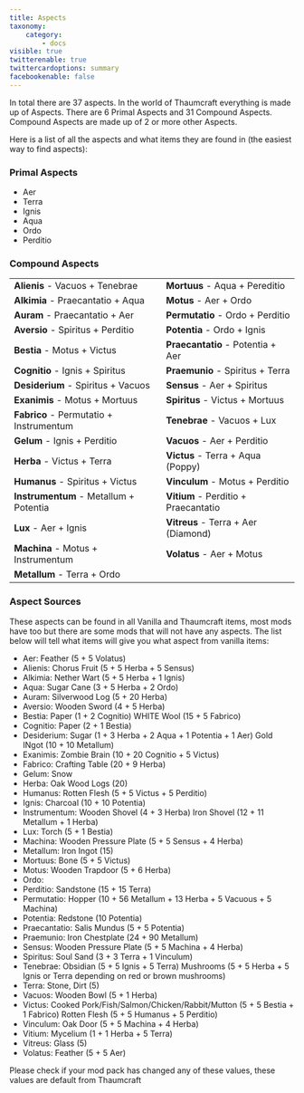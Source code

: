 ```yaml
---
title: Aspects
taxonomy:
    category:
        - docs
visible: true
twitterenable: true
twittercardoptions: summary
facebookenable: false
---
```


In total there are 37 aspects. In the world of Thaumcraft everything is made up of Aspects. There are 6 Primal Aspects and 31 Compound Aspects. Compound Aspects are made up of 2 or more other Aspects.

Here is a list of all the aspects and what items they are found in (the easiest way to find aspects):

<!---
Colours need to be asdded in the future - HTML Tags
-->

### Primal Aspects

* Aer
* Terra
* Ignis
* Aqua
* Ordo 
* Perditio

### Compound Aspects

| | |
|--|--|
|**Alienis** - Vacuos + Tenebrae|**Mortuus** - Aqua + Pereditio|
|**Alkimia** - Praecantatio + Aqua|**Motus** - Aer + Ordo|
|**Auram** - Praecantatio + Aer|**Permutatio** - Ordo + Perditio|
|**Aversio** - Spiritus + Perditio|**Potentia** - Ordo + Ignis|
|**Bestia** - Motus + Victus|**Praecantatio** - Potentia + Aer|
|**Cognitio** - Ignis + Spiritus|**Praemunio** - Spiritus + Terra|
|**Desiderium** - Spiritus + Vacuos|**Sensus** - Aer + Spiritus|
|**Exanimis** - Motus + Mortuus|**Spiritus** - Victus + Mortuus|
|**Fabrico** - Permutatio + Instrumentum|**Tenebrae** - Vacuos + Lux|
|**Gelum** - Ignis + Perditio|**Vacuos** - Aer + Perditio|
|**Herba** - Victus + Terra|**Victus** - Terra + Aqua (Poppy)|
|**Humanus** - Spiritus + Victus|**Vinculum** - Motus + Perditio|
|**Instrumentum** - Metallum + Potentia|**Vitium** - Perditio + Praecantatio|
|**Lux** - Aer + Ignis|**Vitreus** - Terra + Aer (Diamond)|
|**Machina** - Motus + Instrumentum|**Volatus** - Aer + Motus	|
|**Metallum** - Terra + Ordo||

### Aspect Sources
These aspects can be found in all Vanilla and Thaumcraft items, most mods have too but there are some mods that will not have any aspects. The list below will tell what items will give you what aspect from vanilla items:

* Aer: Feather (5 + 5 Volatus)
* Alienis: Chorus Fruit (5 + 5 Herba + 5 Sensus)
* Alkimia: Nether Wart (5 + 5 Herba + 1 Ignis)
* Aqua: Sugar Cane (3 + 5 Herba + 2 Ordo)
* Auram: Silverwood Log (5 + 20 Herba)
* Aversio: Wooden Sword (4 + 5 Herba)
* Bestia: Paper (1 + 2 Cognitio) WHITE Wool (15 + 5 Fabrico)
* Cognitio: Paper (2 + 1 Bestia)
* Desiderium: Sugar (1 + 3 Herba + 2 Aqua + 1 Potentia + 1 Aer) Gold INgot (10 + 10 Metallum)
* Exanimis: Zombie Brain (10 + 20 Cognitio + 5 Victus)
* Fabrico: Crafting Table (20 + 9 Herba)
* Gelum: Snow
* Herba: Oak Wood Logs (20)
* Humanus: Rotten Flesh (5 + 5 Victus + 5 Perditio)
* Ignis: Charcoal (10 + 10 Potentia)
* Instrumentum: Wooden Shovel (4 + 3 Herba) Iron Shovel (12 + 11 Metallum + 1 Herba)
* Lux: Torch (5 + 1 Bestia)
* Machina: Wooden Pressure Plate (5 + 5 Sensus + 4 Herba)
* Metallum: Iron Ingot (15)
* Mortuus: Bone (5 + 5 Victus)
* Motus: Wooden Trapdoor (5 + 6 Herba)
* Ordo:
* Perditio: Sandstone (15 + 15 Terra)
* Permutatio: Hopper (10 + 56 Metallum + 13 Herba + 5 Vacuous + 5 Machina)
* Potentia: Redstone (10 Potentia)
* Praecantatio: Salis Mundus (5 + 5 Potentia)
* Praemunio: Iron Chestplate (24 + 90 Metallum)
* Sensus: Wooden Pressure Plate (5 + 5 Machina + 4 Herba)
* Spiritus: Soul Sand (3 + 3 Terra + 1 Vinculum)
* Tenebrae: Obsidian (5 + 5 Ignis + 5 Terra) Mushrooms (5 + 5 Herba + 5 Ignis or Terra depending on red or brown mushrooms)
* Terra: Stone, Dirt (5)
* Vacuos: Wooden Bowl (5 + 1 Herba)
* Victus: Cooked Pork/Fish/Salmon/Chicken/Rabbit/Mutton (5 + 5 Bestia + 1 Fabrico) Rotten Flesh (5 + 5 Humanus + 5 Perditio)
* Vinculum: Oak Door (5 + 5 Machina + 4 Herba)
* Vitium: Mycelium (1 + 1 Herba + 5 Terra)
* Vitreus: Glass (5)
* Volatus: Feather (5 + 5 Aer)

Please check if your mod pack has changed any of these values, these values are default from Thaumcraft

